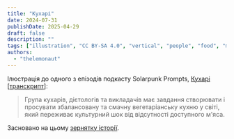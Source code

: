 ```yaml
---
title: "Кухарі"
date: 2024-07-31
publishDate: 2025-04-29
draft: false
description: ""
tags: ["illustration", "CC BY-SA 4.0", "vertical", "people", "food", "media"]
authors:
  - "thelemonaut"
---
```


Ілюстрація до одного з епізодів подкасту Solarpunk Prompts, [Кухарі](https://podcast.tomasino.org/@SolarpunkPrompts/episodes/the-chefs) [[транскрипт](https://wiki.tomasino.org/writing/Solarpunk-Prompts---The-Chefs)]:

> Група кухарів, дієтологів та викладачів має завдання створювати і просувати збалансовану та смачну вегетаріанську кухню у світі, який переживає культурний шок від відсутності доступного м'яса.

Засновано на цьому [зернятку історії](/seeds/the-chefs).
